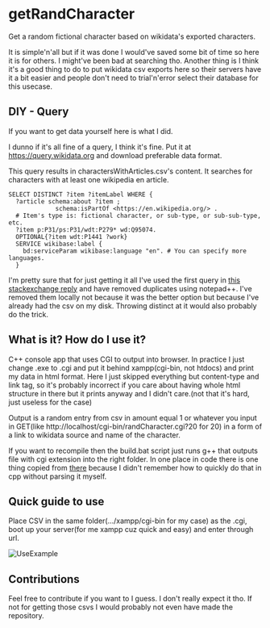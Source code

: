 # getRandCharacter
Get a random fictional character based on wikidata's exported characters.

It is simple'n'all but if it was done I would've saved some bit of time so here it is for others. I might've been bad at searching tho.
Another thing is I think it's a good thing to do to put wikidata csv exports here so their servers have it a bit easier and people don't need to trial'n'error select their database for this usecase.

## DIY - Query
If you want to get data yourself here is what I did.

I dunno if it's all fine of a query, I think it's fine.
Put it at https://query.wikidata.org and download preferable data format.

This query results in charactersWithArticles.csv's content. It searches for characters with at least one wikipedia en article.
```
SELECT DISTINCT ?item ?itemLabel WHERE {
  ?article schema:about ?item ;
             schema:isPartOf <https://en.wikipedia.org/> .
  # Item's type is: fictional character, or sub-type, or sub-sub-type, etc.
  ?item p:P31/ps:P31/wdt:P279* wd:Q95074.
  OPTIONAL{?item wdt:P1441 ?work}
  SERVICE wikibase:label {
    bd:serviceParam wikibase:language "en". # You can specify more languages.
  }
```

I'm pretty sure that for just getting it all I've used the first query in [this stackexchange reply](https://opendata.stackexchange.com/a/18523) and have removed duplicates using notepad++. I've removed them locally not because it was the better option but because I've already had the csv on my disk. Throwing distinct at it would also probably do the trick.

## What is it? How do I use it?
C++ console app that uses CGI to output into browser. In practice I just change .exe to .cgi and put it behind xampp(cgi-bin, not htdocs) and print my data in html format. Here I just skipped everything but content-type and link tag, so it's probably incorrect if you care about having whole html structure in there but it prints anyway and I didn't care.(not that it's hard, just useless for the case)

Output is a random entry from csv in amount equal 1 or whatever you input in GET(like http://localhost/cgi-bin/randCharacter.cgi?20 for 20) in a form of a link to wikidata source and name of the character.

If you want to recompile then the build.bat script just runs g++ that outputs file with cgi extension into the right folder.
In one place in code there is one thing copied from [there](https://stackoverflow.com/a/600014) because I didn't remember how to quickly do that in cpp without parsing it myself.

## Quick guide to use
Place CSV in the same folder(.../xampp/cgi-bin for my case) as the .cgi, boot up your server(for me xampp cuz quick and easy) and enter through url.

![UseExample](https://media.discordapp.net/attachments/321695978531061761/1093638925131726938/image.png)

## Contributions
Feel free to contribute if you want to I guess. I don't really expect it tho. If not for getting those csvs I would probably not even have made the repository.
